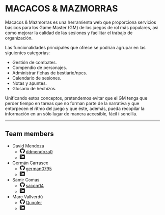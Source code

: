# MACACOS & MAZMORRAS

Macacos & Mazmorras es una herramienta web que proporciona servicios básicos para los Game Master (GM) de los juegos de rol más populares, así como mejorar la calidad de las sesiones y facilitar el trabajo de organización.

Las funcionalidades principales que ofrece se podrían agrupar en las siguientes categorias:

* Gestión de combates.
* Compendio de personajes. 
* Administrar fichas de bestiario/npcs. 
* Calendario de sesiones.
* Notas y apuntes.
* Glosario de hechizos. 

Unificando estos conceptos, pretendemos evitar que el GM tenga que perder tiempo en tareas que no forman parte de la narrativa y que entorpecen el ritmo del juego y que éste, además, pueda recopilar la información en un sólo lugar de manera accesible, fácil i sencilla.

-----

## Team members 

* David Mendoza
	* <img src="MacacosMazmorrasMVC/Assets/img/GitHubIcon.svg" width="16" height="16"> [ddmendoza0](https://github.com/ddmendoza0)
	* <img src="MacacosMazmorrasMVC/Assets/img/LinkedInIcon.svg" width="16" height="16">
* Germán Carrasco
	* <img src="MacacosMazmorrasMVC/Assets/img/GitHubIcon.svg" width="16" height="16"> [german0795](https://github.com/german0795)
	* <img src="MacacosMazmorrasMVC/Assets/img/LinkedInIcon.svg" width="16" height="16">
* Samir Comas
	* <img src="MacacosMazmorrasMVC/Assets/img/GitHubIcon.svg" width="16" height="16"> [sacom14](https://github.com/sacom14)
	* <img src="MacacosMazmorrasMVC/Assets/img/LinkedInIcon.svg" width="16" height="16">
* Marc Vallverdú
	* <img src="MacacosMazmorrasMVC/Assets/img/GitHubIcon.svg" width="16" height="16"> [Quooler](https://github.com/Quooler)
	* <img src="MacacosMazmorrasMVC/Assets/img/LinkedInIcon.svg" width="16" height="16">


